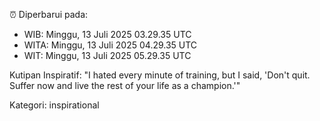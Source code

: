 ⏰ Diperbarui pada:
- WIB: Minggu, 13 Juli 2025 03.29.35 UTC
- WITA: Minggu, 13 Juli 2025 04.29.35 UTC
- WIT: Minggu, 13 Juli 2025 05.29.35 UTC

Kutipan Inspiratif:
"I hated every minute of training, but I said, 'Don't quit. Suffer now and live the rest of your life as a champion.'"


Kategori: inspirational

